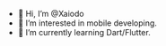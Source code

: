 - 👋 Hi, I’m @Xaiodo
- 👀 I’m interested in mobile developing.
- 🌱 I’m currently learning Dart/Flutter.

<!---
Xaiodo/Xaiodo is a ✨ special ✨ repository because its `README.md` (this file) appears on your GitHub profile.
You can click the Preview link to take a look at your changes.
--->
